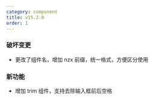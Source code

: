 ```yaml
---
category: component
title: v15.2.0
order: 1
---
```


### 破坏变更

- 更改了组件名，增加 nzx 前缀，统一格式，方便区分使用

### 新功能

- 增加 trim 组件，支持去除输入框前后空格
